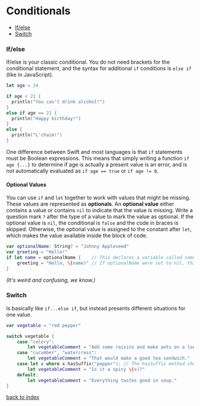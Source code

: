 # Conditionals

* [If/else](./Conditionals.md#ifelse)
* [Switch](./Conditionals.md#switch)

### If/else

If/else is your classic conditional. You do not need brackets for the conditional statement, and the syntax for additional `if` conditions is `else if` (like in JavaScript).
```swift
let age = 24

if age < 21 {
  println("You can't drink alcohol!")
}  
else if age == 21 {
  println("Happy birthday!")
}
else {
  println("L'chaim!")
}
```

One difference between Swift and most languages is that `if` statements must be Boolean expressions. This means that simply writing a function `if age {...}` to determine if age is actually a present value is an error, and is not automatically evaluated as `if age == true` or `if age != 0`. 

#### Optional Values

You can use `if` and `let` together to work with values that might be missing. These values are represented as **optionals**. An **optional value** either contains a value or contains `nil` to indicate that the value is missing. Write a question mark `?` after the type of a value to mark the value as optional. If the optional value is `nil`, the conditional is `false` and the code in braces is skipped. Otherwise, the optional value is assigned to the constant after `let`, which makes the value available inside the block of code.
```swift
var optionalName: String? = "Johnny Appleseed" 
var greeting = "Hello!"
if let name = optionalName {    // This declares a variable called name to check, which is set to optionalName.
    greeting = "Hello, \(name)" // If optionalName were set to nil, this part of the code would be skipped.
}
```
*(It's weird and confusing, we know.)*


### Switch

Is basically like `if...else if`, but instead presents different situations for one value.
```swift
var vegetable = "red pepper"

switch vegetable {
    case "celery":
        let vegetableComment = "Add some raisins and make ants on a log."
    case "cucumber", "watercress":
        let vegetableComment = "That would make a good tea sandwich."
    case let x where x.hasSuffix("pepper"): // The hasSuffix method checks the end of a string.
        let vegetableComment = "Is it a spicy \(x)?"
    default:
        let vegetableComment = "Everything tastes good in soup."
}
```

[back to index](./README.md)
